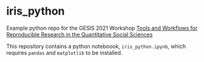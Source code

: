 # iris_python
Example python repo for the GESIS 2021 Workshop [Tools and Workflows for Reproducible Research in the Quantitative Social Sciences](https://github.com/berndweiss/tools-and-workflows-for-reproducible-research)

This repository contains a python noteboook, `iris_python.ipynb`, which requires `pandas` and `matplotlib` to be installed.

